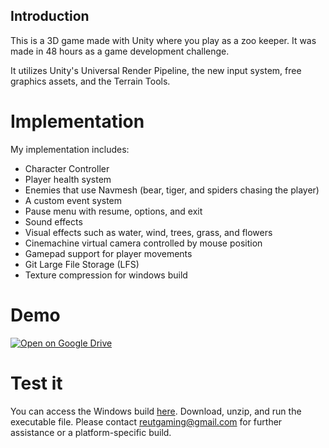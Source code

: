 ## Introduction
This is a 3D game made with Unity where you play as a zoo keeper.  It was made in 48 hours as a game development challenge.

It utilizes Unity's Universal Render Pipeline, the new input system, free graphics assets, and the Terrain Tools.

# Implementation

My implementation includes:
- Character Controller 
- Player health system
- Enemies that use Navmesh (bear, tiger, and spiders chasing the player)
- A custom event system
- Pause menu with resume, options, and exit
- Sound effects
- Visual effects such as water, wind, trees, grass, and flowers
- Cinemachine virtual camera controlled by mouse position
- Gamepad support for player movements
- Git Large File Storage (LFS) 
- Texture compression for windows build 

# Demo 
[![Open on Google Drive](https://drive.google.com/thumbnail?id=1pY6jzij4AF1mp9eMgLbIvKN9DCNiOFCD&sz=w1200-h675)](https://drive.google.com/drive/home?dmr=1&ec=wgc-drive-hero-goto)

# Test it
You can access the Windows build [here](windows%20build.zip). Download, unzip, and run the executable file. Please contact reutgaming@gmail.com for further assistance or a platform-specific build.